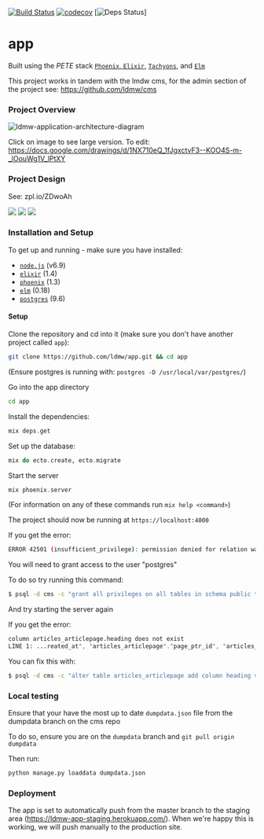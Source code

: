 [![Build Status](https://travis-ci.org/LDMW/app.svg?branch=master)](https://travis-ci.org/LDMW/app)
[![codecov](https://codecov.io/gh/ldmw/app/branch/master/graph/badge.svg)](https://codecov.io/gh/ldmw/app)
[![Deps Status](https://beta.hexfaktor.org/badge/all/github/ldmw/app.svg?branch=master)]

# app

Built using the _PETE_ stack [`Phoenix`, `Elixir`](http://www.phoenixframework.org/), [`Tachyons`](http://tachyons.io/), and [`Elm`](http://elm-lang.org/)

This project works in tandem with the lmdw cms, for the admin section of the project see: https://github.com/ldmw/cms

### Project Overview

![ldmw-application-architecture-diagram](https://cloud.githubusercontent.com/assets/194400/25229096/cd075eb6-25c6-11e7-8233-5712d55a20fe.png)

Click on image to see large version.
To edit: https://docs.google.com/drawings/d/1NX710eQ_1fJgxctvF3--KOO4S-m-_lOouWg1V_lPtXY

### Project Design

See: zpl.io/ZDwoAh

<img src="https://cloud.githubusercontent.com/assets/16775804/25523681/8262a5d4-2bff-11e7-8023-cd9ba51e6d99.png" />
<img src="https://cloud.githubusercontent.com/assets/16775804/25523711/a48659d0-2bff-11e7-8391-93f402894bdb.png" />
<img src="https://cloud.githubusercontent.com/assets/16775804/25523736/c2ecb324-2bff-11e7-87ce-647ee45e152b.png" />

### Installation and Setup

To get up and running - make sure you have installed:

+ [`node.js`](https://nodejs.org/en/download/) (v6.9)
+ [`elixir`](http://elixir-lang.org/install.html) (1.4)
+ [`phoenix`](http://www.phoenixframework.org/docs/installation) (1.3)
+ [`elm`](https://guide.elm-lang.org/install.html) (0.18)
+ [`postgres`](https://www.postgresql.org/download/) (9.6)

#### Setup

Clone the repository and cd into it (make sure you don't have another project called `app`):

```bash
git clone https://github.com/ldmw/app.git && cd app
```

(Ensure postgres is running with: `postgres -D /usr/local/var/postgres/`)

Go into the app directory

```bash
cd app
```

Install the dependencies:

```elixir
mix deps.get
```

Set up the database:

```elixir
mix do ecto.create, ecto.migrate
```

Start the server

```elixir
mix phoenix.server
```

(For information on any of these commands run `mix help <command>`)

The project should now be running at `https://localhost:4000`

If you get the error:

```bash
ERROR 42501 (insufficient_privilege): permission denied for relation wagtailcore_page
```

You will need to grant access to the user "postgres"

To do so try running this command:
```bash
$ psql -d cms -c "grant all privileges on all tables in schema public to postgres"
```

And try starting the server again

If you get the error:

```bash
column articles_articlepage.heading does not exist
LINE 1: ...reated_at", "articles_articlepage"."page_ptr_id", "articles_...
```

You can fix this with:

```bash
$ psql -d cms -c "alter table articles_articlepage add column heading varchar not null default ''"
```

### Local testing

Ensure that your have the most up to date `dumpdata.json` file from the dumpdata branch on the cms repo

To do so, ensure you are on the `dumpdata` branch and `git pull origin dumpdata`

Then run:
```bash
python manage.py loaddata dumpdata.json
```

### Deployment

The app is set to automatically push from the master branch to the staging area (https://ldmw-app-staging.herokuapp.com/). When we're happy this is working, we will push manually to the production site.
